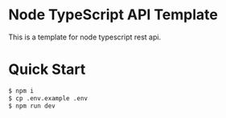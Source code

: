 # Node TypeScript API Template

This is a template for node typescript rest api. 

# Quick Start

```bash
$ npm i
$ cp .env.example .env
$ npm run dev
```
